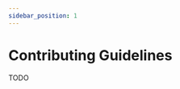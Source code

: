 ```yaml
---
sidebar_position: 1
---
```


# Contributing Guidelines

<!--
AirTrail is an open-source project, and we welcome contributions from the community.
Whether you are an experienced developer or a beginner, there are many ways you can contribute to developing AirTrail.
To make the process as smooth as possible, we have outlined some guidelines for contributing to the project.
-->

TODO
